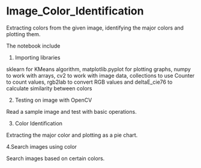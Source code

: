 # Image_Color_Identification
Extracting colors from the given image, identifying the major colors and plotting them.

The notebook include
1. Importing libraries 

sklearn for KMeans algorithm, matplotlib.pyplot for plotting graphs, numpy to work with arrays, cv2 to work with image data, collections to use Counter to count values, rgb2lab to convert RGB values and deltaE_cie76 to calculate similarity between colors

2. Testing on image with OpenCV

Read a sample image and test with basic operations.

3. Color Identification

Extracting the major color and plotting as a pie chart.

4.Search images using color

Search images based on certain colors.
